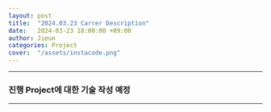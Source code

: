 ```yaml
---
layout: post
title:  "2024.03.23 Carrer Description"
date:   2024-03-23 18:00:00 +09:00
author: Jieun
categories: Project
cover:  "/assets/instacode.png"
---
```


<hr>

### 진행 Project에 대한 기술 작성 예정


<hr>
